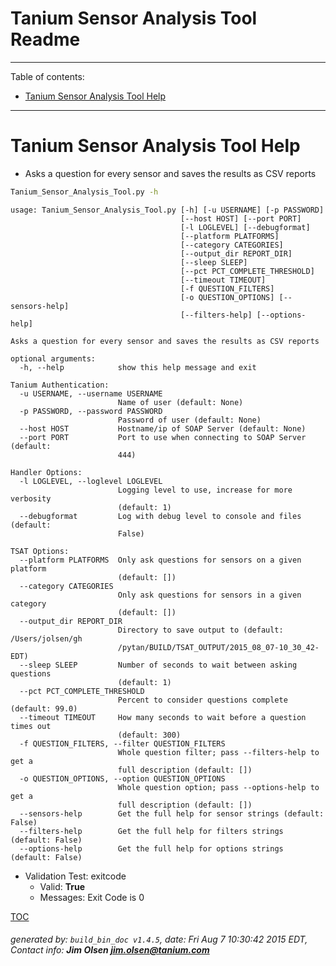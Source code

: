 Tanium Sensor Analysis Tool Readme
===========================

---------------------------
<a name='toc'>Table of contents:</a>

  * [Tanium Sensor Analysis Tool Help](#user-content-tanium-sensor-analysis-tool-help)

---------------------------

# Tanium Sensor Analysis Tool Help

  * Asks a question for every sensor and saves the results as CSV reports

```bash
Tanium_Sensor_Analysis_Tool.py -h
```

```
usage: Tanium_Sensor_Analysis_Tool.py [-h] [-u USERNAME] [-p PASSWORD]
                                      [--host HOST] [--port PORT]
                                      [-l LOGLEVEL] [--debugformat]
                                      [--platform PLATFORMS]
                                      [--category CATEGORIES]
                                      [--output_dir REPORT_DIR]
                                      [--sleep SLEEP]
                                      [--pct PCT_COMPLETE_THRESHOLD]
                                      [--timeout TIMEOUT]
                                      [-f QUESTION_FILTERS]
                                      [-o QUESTION_OPTIONS] [--sensors-help]
                                      [--filters-help] [--options-help]

Asks a question for every sensor and saves the results as CSV reports

optional arguments:
  -h, --help            show this help message and exit

Tanium Authentication:
  -u USERNAME, --username USERNAME
                        Name of user (default: None)
  -p PASSWORD, --password PASSWORD
                        Password of user (default: None)
  --host HOST           Hostname/ip of SOAP Server (default: None)
  --port PORT           Port to use when connecting to SOAP Server (default:
                        444)

Handler Options:
  -l LOGLEVEL, --loglevel LOGLEVEL
                        Logging level to use, increase for more verbosity
                        (default: 1)
  --debugformat         Log with debug level to console and files (default:
                        False)

TSAT Options:
  --platform PLATFORMS  Only ask questions for sensors on a given platform
                        (default: [])
  --category CATEGORIES
                        Only ask questions for sensors in a given category
                        (default: [])
  --output_dir REPORT_DIR
                        Directory to save output to (default: /Users/jolsen/gh
                        /pytan/BUILD/TSAT_OUTPUT/2015_08_07-10_30_42-EDT)
  --sleep SLEEP         Number of seconds to wait between asking questions
                        (default: 1)
  --pct PCT_COMPLETE_THRESHOLD
                        Percent to consider questions complete (default: 99.0)
  --timeout TIMEOUT     How many seconds to wait before a question times out
                        (default: 300)
  -f QUESTION_FILTERS, --filter QUESTION_FILTERS
                        Whole question filter; pass --filters-help to get a
                        full description (default: [])
  -o QUESTION_OPTIONS, --option QUESTION_OPTIONS
                        Whole question option; pass --options-help to get a
                        full description (default: [])
  --sensors-help        Get the full help for sensor strings (default: False)
  --filters-help        Get the full help for filters strings (default: False)
  --options-help        Get the full help for options strings (default: False)
```

  * Validation Test: exitcode
    * Valid: **True**
    * Messages: Exit Code is 0



[TOC](#user-content-toc)


###### generated by: `build_bin_doc v1.4.5`, date: Fri Aug  7 10:30:42 2015 EDT, Contact info: **Jim Olsen <jim.olsen@tanium.com>**